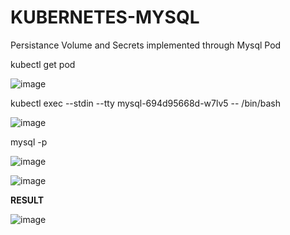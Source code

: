 # KUBERNETES-MYSQL

Persistance Volume and Secrets implemented through Mysql Pod

kubectl get pod

![image](https://user-images.githubusercontent.com/60013210/235128713-775a2e13-3667-4ff4-be07-fe69eb5adeba.png)

kubectl exec --stdin --tty mysql-694d95668d-w7lv5 -- /bin/bash

![image](https://user-images.githubusercontent.com/60013210/235129349-da375179-efba-4ed4-9149-57f1b910a8e6.png)

mysql -p

![image](https://user-images.githubusercontent.com/60013210/235129690-d91a8434-97c5-4974-9ed1-dc68fd0c602b.png)

![image](https://user-images.githubusercontent.com/60013210/235129816-fc478d16-4ae6-411e-a553-ff05495fb816.png)

**RESULT**

![image](https://user-images.githubusercontent.com/60013210/235130709-fd90e0f5-44c6-4b58-8e62-7774ef2733d2.png)

